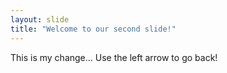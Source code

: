 ```yaml
---
layout: slide
title: "Welcome to our second slide!"
---
```

This is my change...
Use the left arrow to go back!
